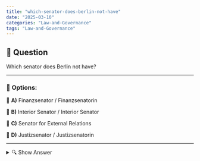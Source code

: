 ```yaml
---
title: "which-senator-does-berlin-not-have"
date: "2025-03-10"
categories: "Law-and-Governance"
tags: "Law-and-Governance"
---
```


## 📌 **Question**

Which senator does Berlin not have?



---

### 📝 **Options:**

🔘 **A)** Finanzsenator / Finanzsenatorin

🔘 **B)** Interior Senator / Interior Senator

🔘 **C)** Senator for External Relations

🔘 **D)** Justizsenator / Justizsenatorin

---

<details>
  <summary>🔍 Show Answer</summary>

  <p>
💡  <b>Correct Answer:</b>  c
  </p>
  <p>
    📖<b>Explanation:</b>
    There are several senators in the Berlin state government, each of whom is responsible for different departments, such as finance, interior and justice. These senators form the Senate of Berlin, which heads the administration of the capital. However, foreign policy is mainly handled by the federal level in Germany, which is why Berlin typically does not have its own senator for foreign relations. This question tests the understanding of the specific distribution of tasks within the Berlin Senate.
  </p>
</details>
